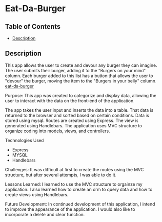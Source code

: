 
# Eat-Da-Burger

## Table of Contents
* [Description](#description)


## Description

This app allows the user to create and devour any burger they can imagine. The user submits their burger, adding it to the "Burgers on your mind" column. Each burger added to this list has a button that allows the user to "devour" the burger, moving the item to the "Burgers in your belly" column. [eat-da-burger](./screenshot.png)
       
Purpose: This app was created to categorize and display data, allowing the user to interact with the data on the front-end of the application.

The app takes the user input and inserts the data into a table. That data is returned to the browser and sorted based on certain conditions. Data is stored using mysql. Routes are created using Express. The view is generated using Handlebars. The application uses MVC structure to organize coding into models, views, and controllers. 

Technologies Used

* Express
* MYSQL
* Handlebars

Challenges: It was difficult at first to create the routes using the MVC structure, but after several attempts, I was able to do it.

Lessons Learned: I learned to use the MVC structure to orgainze my application. I also learned how to create an orm to query data and how to create views using Handlebars.

Future Development: In continued development of this application, I intend to improve the appearance of the application. I would also like to incorporate a delete and clear function.
